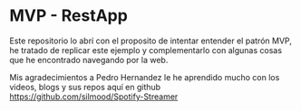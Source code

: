 # MVP - RestApp

Este repositorio lo abrí con el proposito de intentar entender el patrón MVP, 
he tratado de replicar este ejemplo y complementarlo con algunas cosas que he 
encontrado navegando por la web.

Mis agradecimientos a Pedro Hernandez le he aprendido mucho con los videos, blogs 
y sus repos aquí en github https://github.com/silmood/Spotify-Streamer
